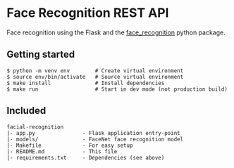 # Face Recognition REST API

Face recognition using the Flask and the [face_recognition](https://github.com/ageitgey/face_recognition) python package.

## Getting started

```console
$ python -m venv env        # Create virtual environment
$ source env/bin/activate   # Source virtual environment
$ make install              # Install dependencies
$ make run                  # Start in dev mode (not production build)
```

## Included

```
facial-recognition
|- app.py               - Flask application entry-point
|- models/              - FaceNet face recognition model
|- Makefile             - For easy setup
|- README.md            - This file
|- requirements.txt     - Dependencies (see above)
```